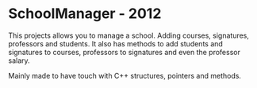 SchoolManager - 2012
=============
This projects allows you to manage a school. Adding courses, signatures, professors and students. It also has methods to add students and signatures to courses, professors to signatures and even the professor salary.

Mainly made to have touch with C++ structures, pointers and methods.
